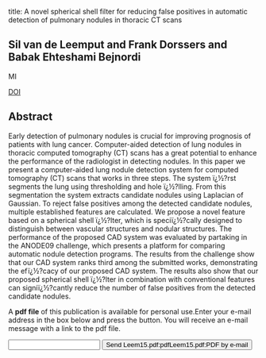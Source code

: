title: A novel spherical shell filter for reducing false positives in automatic detection of pulmonary nodules in thoracic CT scans

## Sil van de Leemput and Frank Dorssers and Babak Ehteshami Bejnordi
MI

<a href="https://doi.org/10.1117/12.2082298">DOI</a>

## Abstract
Early detection of pulmonary nodules is crucial for improving prognosis of patients with lung cancer. Computer-aided detection of lung nodules in thoracic computed tomography (CT) scans has a great potential to enhance the performance of the radiologist in detecting nodules. In this paper we present a computer-aided lung nodule detection system for computed tomography (CT) scans that works in three steps. The system ï¿½?rst segments the lung using thresholding and hole ï¿½?lling. From this segmentation the system extracts candidate nodules using Laplacian of Gaussian. To reject false positives among the detected candidate nodules, multiple established features are calculated. We propose a novel feature based on a spherical shell ï¿½?lter, which is speciï¿½?cally designed to distinguish between vascular structures and nodular structures. The performance of the proposed CAD system was evaluated by partaking in the ANODE09 challenge, which presents a platform for comparing automatic nodule detection programs. The results from the challenge show that our CAD system ranks third among the submitted works, demonstrating the efï¿½?cacy of our proposed CAD system. The results also show that our proposed spherical shell ï¿½?lter in combination with conventional features can signiï¿½?cantly reduce the number of false positives from the detected candidate nodules.

A <b>pdf file</b> of this publication is available for personal use.Enter your e-mail address in the box below and press the button. You will receive an e-mail message with a link to the pdf file.
<form action="sender.php">  <input type="text" name="email">  <input type="submit" value="Send Leem15.pdf:pdfLeem15.pdf:PDF by e-mail"></form>